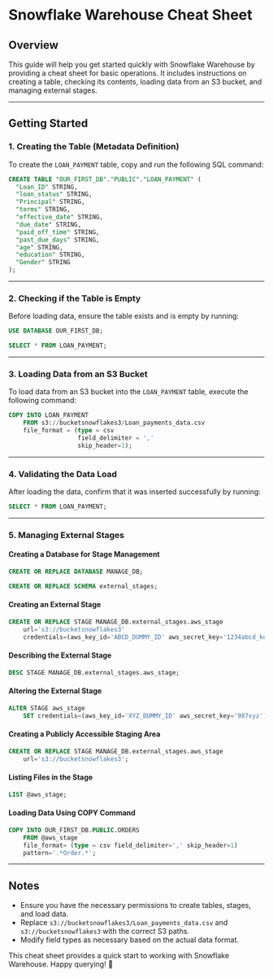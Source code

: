 # Snowflake Warehouse Cheat Sheet

## Overview

This guide will help you get started quickly with Snowflake Warehouse by providing a cheat sheet for basic operations. It includes instructions on creating a table, checking its contents, loading data from an S3 bucket, and managing external stages.

---

## Getting Started

### 1. Creating the Table (Metadata Definition)

To create the `LOAN_PAYMENT` table, copy and run the following SQL command:

```sql
CREATE TABLE "OUR_FIRST_DB"."PUBLIC"."LOAN_PAYMENT" (
  "Loan_ID" STRING,
  "loan_status" STRING,
  "Principal" STRING,
  "terms" STRING,
  "effective_date" STRING,
  "due_date" STRING,
  "paid_off_time" STRING,
  "past_due_days" STRING,
  "age" STRING,
  "education" STRING,
  "Gender" STRING
);
```

---

### 2. Checking if the Table is Empty

Before loading data, ensure the table exists and is empty by running:

```sql
USE DATABASE OUR_FIRST_DB;

SELECT * FROM LOAN_PAYMENT;
```

---

### 3. Loading Data from an S3 Bucket

To load data from an S3 bucket into the `LOAN_PAYMENT` table, execute the following command:

```sql
COPY INTO LOAN_PAYMENT
    FROM s3://bucketsnowflakes3/Loan_payments_data.csv
    file_format = (type = csv
                   field_delimiter = ','
                   skip_header=1);
```

---

### 4. Validating the Data Load

After loading the data, confirm that it was inserted successfully by running:

```sql
SELECT * FROM LOAN_PAYMENT;
```

---

### 5. Managing External Stages

#### Creating a Database for Stage Management

```sql
CREATE OR REPLACE DATABASE MANAGE_DB;

CREATE OR REPLACE SCHEMA external_stages;
```

#### Creating an External Stage

```sql
CREATE OR REPLACE STAGE MANAGE_DB.external_stages.aws_stage
    url='s3://bucketsnowflakes3'
    credentials=(aws_key_id='ABCD_DUMMY_ID' aws_secret_key='1234abcd_key');
```

#### Describing the External Stage

```sql
DESC STAGE MANAGE_DB.external_stages.aws_stage;
```

#### Altering the External Stage

```sql
ALTER STAGE aws_stage
    SET credentials=(aws_key_id='XYZ_DUMMY_ID' aws_secret_key='987xyz');
```

#### Creating a Publicly Accessible Staging Area

```sql
CREATE OR REPLACE STAGE MANAGE_DB.external_stages.aws_stage
    url='s3://bucketsnowflakes3';
```

#### Listing Files in the Stage

```sql
LIST @aws_stage;
```

#### Loading Data Using COPY Command

```sql
COPY INTO OUR_FIRST_DB.PUBLIC.ORDERS
    FROM @aws_stage
    file_format= (type = csv field_delimiter=',' skip_header=1)
    pattern='.*Order.*';
```

---

## Notes

- Ensure you have the necessary permissions to create tables, stages, and load data.
- Replace `s3://bucketsnowflakes3/Loan_payments_data.csv` and `s3://bucketsnowflakes3` with the correct S3 paths.
- Modify field types as necessary based on the actual data format.

This cheat sheet provides a quick start to working with Snowflake Warehouse. Happy querying! 🚀

